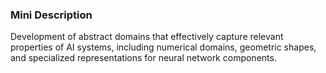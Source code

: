 ### Mini Description

Development of abstract domains that effectively capture relevant properties of AI systems, including numerical domains, geometric shapes, and specialized representations for neural network components.
